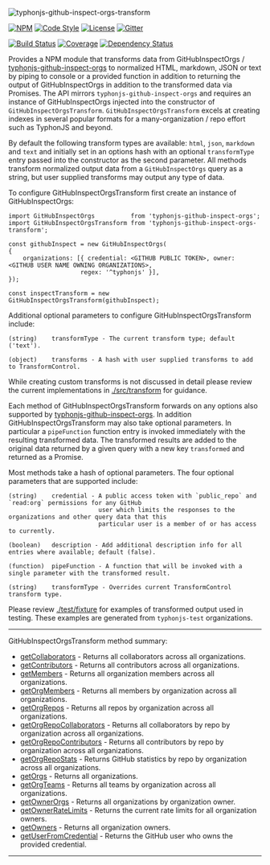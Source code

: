 ![typhonjs-github-inspect-orgs-transform](http://i.imgur.com/zjygypY.png)

[![NPM](https://img.shields.io/npm/v/typhonjs-github-inspect-orgs-transform.svg?label=npm)](https://www.npmjs.com/package/typhonjs-github-inspect-orgs-transform)
[![Code Style](https://img.shields.io/badge/code%20style-allman-yellowgreen.svg?style=flat)](https://en.wikipedia.org/wiki/Indent_style#Allman_style)
[![License](https://img.shields.io/badge/license-MPLv2-yellowgreen.svg?style=flat)](https://github.com/typhonjs-node-scm/typhonjs-github-inspect-orgs-transform/blob/master/LICENSE)
[![Gitter](https://img.shields.io/gitter/room/typhonjs/TyphonJS.svg)](https://gitter.im/typhonjs/TyphonJS)

[![Build Status](https://travis-ci.org/typhonjs-node-scm/typhonjs-github-inspect-orgs-transform.svg?branch=master)](https://travis-ci.org/typhonjs-node-scm/typhonjs-github-inspect-orgs-transform)
[![Coverage](https://img.shields.io/codecov/c/github/typhonjs-node-scm/typhonjs-github-inspect-orgs-transform.svg)](https://codecov.io/github/typhonjs-node-scm/typhonjs-github-inspect-orgs-transform)
[![Dependency Status](https://www.versioneye.com/user/projects/56d5f636d71695003e63077b/badge.svg?style=flat)](https://www.versioneye.com/user/projects/56d5f636d71695003e63077b)

Provides a NPM module that transforms data from GitHubInspectOrgs /  [typhonjs-github-inspect-orgs](https://www.npmjs.com/package/typhonjs-github-inspect-orgs) to normalized HTML, markdown, JSON or text by piping to console or a provided function in addition to returning the output of GitHubInspectOrgs in addition to the transformed data via Promises. The API mirrors `typhonjs-github-inspect-orgs` and requires an instance of GitHubInspectOrgs injected into the constructor of `GitHubInspectOrgsTransform`. `GitHubInspectOrgsTransform` excels at creating indexes in several popular formats for a many-organization / repo effort such as TyphonJS and beyond. 

By default the following transform types are available: `html`, `json`, `markdown` and `text` and initially set in
an options hash with an optional `transformType` entry passed into the constructor as the second parameter. All
methods transform normalized output data from a `GitHubInspectOrgs` query as a string, but user supplied transforms
may output any type of data. 

To configure GitHubInspectOrgsTransform first create an instance of GitHubInspectOrgs:
```
import GitHubInspectOrgs          from 'typhonjs-github-inspect-orgs';
import GitHubInspectOrgsTransform from 'typhonjs-github-inspect-orgs-transform';

const githubInspect = new GitHubInspectOrgs(
{
    organizations: [{ credential: <GITHUB PUBLIC TOKEN>, owner: <GITHUB USER NAME OWNING ORGANIZATIONS>,
                    regex: '^typhonjs' }],
});

const inspectTransform = new GitHubInspectOrgsTransform(githubInspect);
```

Additional optional parameters to configure GitHubInspectOrgsTransform include:
```
(string)    transformType - The current transform type; default ('text').

(object)    transforms - A hash with user supplied transforms to add to TransformControl.
```

While creating custom transforms is not discussed in detail please review the current implementations in [./src/transform](https://github.com/typhonjs-node-scm/typhonjs-github-inspect-orgs-transform/tree/master/src/transform) for guidance.

Each method of GitHubInspectOrgsTransform forwards on any options also supported by [typhonjs-github-inspect-orgs](https://www.npmjs.com/package/typhonjs-github-inspect-orgs). In addition GitHubInspectOrgsTransform may also take optional parameters. In particular a `pipeFunction` function entry is invoked immediately with the resulting transformed data. The transformed results are added to the original data returned by a given query with a new key `transformed` and returned as a Promise.

Most methods take a hash of optional parameters. The four optional parameters that are supported include:
```
(string)    credential - A public access token with `public_repo` and `read:org` permissions for any GitHub
                         user which limits the responses to the organizations and other query data that this
                         particular user is a member of or has access to currently.

(boolean)   description - Add additional description info for all entries where available; default (false).

(function)  pipeFunction - A function that will be invoked with a single parameter with the transformed result.

(string)    transformType - Overrides current TransformControl transform type.
```

Please review [./test/fixture](https://github.com/typhonjs-node-scm/typhonjs-github-inspect-orgs-transform/tree/master/test/fixture) for examples of transformed output used in testing. These examples are generated from `typhonjs-test` organizations. 

-----------------------

GitHubInspectOrgsTransform method summary:

- [getCollaborators](#getCollaborators) - Returns all collaborators across all organizations.
- [getContributors](#getContributors) - Returns all contributors across all organizations.
- [getMembers](#getMembers) - Returns all organization members across all organizations.
- [getOrgMembers](#getOrgMembers) - Returns all members by organization across all organizations.
- [getOrgRepos](#getOrgRepos) - Returns all repos by organization across all organizations.
- [getOrgRepoCollaborators](#getOrgRepoCollaborators) - Returns all collaborators by repo by organization across all organizations.
- [getOrgRepoContributors](#getOrgRepoContributors) - Returns all contributors by repo by organization across all organizations.
- [getOrgRepoStats](#getOrgRepoStats) - Returns GitHub statistics by repo by organization across all organizations.
- [getOrgs](#getOrgs) - Returns all organizations.
- [getOrgTeams](#getOrgTeams) - Returns all teams by organization across all organizations.
- [getOwnerOrgs](#getOwnerOrgs) - Returns all organizations by organization owner.
- [getOwnerRateLimits](#getOwnerRateLimits) - Returns the current rate limits for all organization owners.
- [getOwners](#getOwners) - Returns all organization owners.
- [getUserFromCredential](#getUserFromCredential) - Returns the GitHub user who owns the provided credential.

-----------


